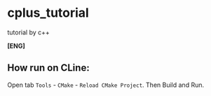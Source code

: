 # cplus_tutorial
tutorial by c++

**[ENG]**

## How run on CLine:

Open tab `Tools` - `CMake` - `Reload CMake Project`. Then Build and Run.

